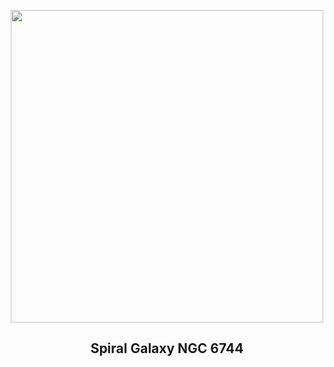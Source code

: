 
<p align="center"><img src="https://apod.nasa.gov/apod/image/2411/NGC6744_V2_8_sm1024.jpg" width="500" height="500"></p>
<h2 align="center"> Spiral Galaxy NGC 6744 </h2>
